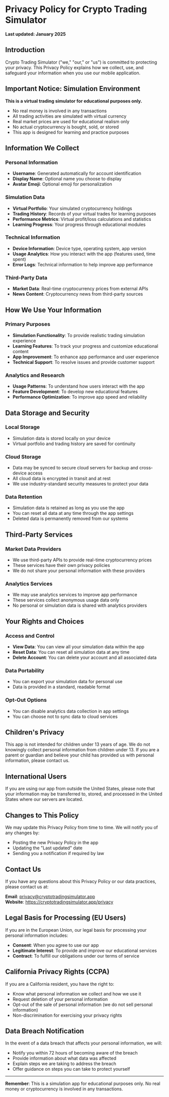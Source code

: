 # Privacy Policy for Crypto Trading Simulator

**Last updated: January 2025**

## Introduction

Crypto Trading Simulator ("we," "our," or "us") is committed to protecting your privacy. This Privacy Policy explains how we collect, use, and safeguard your information when you use our mobile application.

## Important Notice: Simulation Environment

**This is a virtual trading simulator for educational purposes only.**

- No real money is involved in any transactions
- All trading activities are simulated with virtual currency
- Real market prices are used for educational realism only
- No actual cryptocurrency is bought, sold, or stored
- This app is designed for learning and practice purposes

## Information We Collect

### Personal Information

- **Username**: Generated automatically for account identification
- **Display Name**: Optional name you choose to display
- **Avatar Emoji**: Optional emoji for personalization

### Simulation Data

- **Virtual Portfolio**: Your simulated cryptocurrency holdings
- **Trading History**: Records of your virtual trades for learning purposes
- **Performance Metrics**: Virtual profit/loss calculations and statistics
- **Learning Progress**: Your progress through educational modules

### Technical Information

- **Device Information**: Device type, operating system, app version
- **Usage Analytics**: How you interact with the app (features used, time spent)
- **Error Logs**: Technical information to help improve app performance

### Third-Party Data

- **Market Data**: Real-time cryptocurrency prices from external APIs
- **News Content**: Cryptocurrency news from third-party sources

## How We Use Your Information

### Primary Purposes

- **Simulation Functionality**: To provide realistic trading simulation experience
- **Learning Features**: To track your progress and customize educational content
- **App Improvement**: To enhance app performance and user experience
- **Technical Support**: To resolve issues and provide customer support

### Analytics and Research

- **Usage Patterns**: To understand how users interact with the app
- **Feature Development**: To develop new educational features
- **Performance Optimization**: To improve app speed and reliability

## Data Storage and Security

### Local Storage

- Simulation data is stored locally on your device
- Virtual portfolio and trading history are saved for continuity

### Cloud Storage

- Data may be synced to secure cloud servers for backup and cross-device access
- All cloud data is encrypted in transit and at rest
- We use industry-standard security measures to protect your data

### Data Retention

- Simulation data is retained as long as you use the app
- You can reset all data at any time through the app settings
- Deleted data is permanently removed from our systems

## Third-Party Services

### Market Data Providers

- We use third-party APIs to provide real-time cryptocurrency prices
- These services have their own privacy policies
- We do not share your personal information with these providers

### Analytics Services

- We may use analytics services to improve app performance
- These services collect anonymous usage data only
- No personal or simulation data is shared with analytics providers

## Your Rights and Choices

### Access and Control

- **View Data**: You can view all your simulation data within the app
- **Reset Data**: You can reset all simulation data at any time
- **Delete Account**: You can delete your account and all associated data

### Data Portability

- You can export your simulation data for personal use
- Data is provided in a standard, readable format

### Opt-Out Options

- You can disable analytics data collection in app settings
- You can choose not to sync data to cloud services

## Children's Privacy

This app is not intended for children under 13 years of age. We do not knowingly collect personal information from children under 13. If you are a parent or guardian and believe your child has provided us with personal information, please contact us.

## International Users

If you are using our app from outside the United States, please note that your information may be transferred to, stored, and processed in the United States where our servers are located.

## Changes to This Policy

We may update this Privacy Policy from time to time. We will notify you of any changes by:

- Posting the new Privacy Policy in the app
- Updating the "Last updated" date
- Sending you a notification if required by law

## Contact Us

If you have any questions about this Privacy Policy or our data practices, please contact us at:

**Email**: privacy@cryptotradingsimulator.app  
**Website**: https://cryptotradingsimulator.app/privacy

## Legal Basis for Processing (EU Users)

If you are in the European Union, our legal basis for processing your personal information includes:

- **Consent**: When you agree to use our app
- **Legitimate Interest**: To provide and improve our educational services
- **Contract**: To fulfill our obligations under our terms of service

## California Privacy Rights (CCPA)

If you are a California resident, you have the right to:

- Know what personal information we collect and how we use it
- Request deletion of your personal information
- Opt-out of the sale of personal information (we do not sell personal information)
- Non-discrimination for exercising your privacy rights

## Data Breach Notification

In the event of a data breach that affects your personal information, we will:

- Notify you within 72 hours of becoming aware of the breach
- Provide information about what data was affected
- Explain steps we are taking to address the breach
- Offer guidance on steps you can take to protect yourself

---

**Remember**: This is a simulation app for educational purposes only. No real money or cryptocurrency is involved in any transactions.
